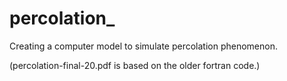 # percolation_
Creating a computer model to simulate percolation phenomenon.






(percolation-final-20.pdf is based on the older fortran code.)
